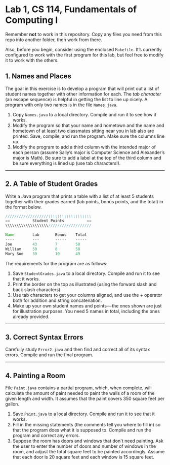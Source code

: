 # Lab 1, CS 114, Fundamentals of Computing I
Remember **not** to work in this repository. Copy any files you need from this repo into another folder, then work from there.

Also, before you begin, consider using the enclosed `Makefile`. It’s currently configured to work with the first program for this lab, but feel free to modify it to work with the others.

## 1. Names and Places
The goal in this exercise is to develop a program that will print out a list of student names together with other information for each. The _tab character_ (an escape sequence) is helpful in getting the list to line up nicely. A program with only two names is in the file `Names.java`.

1. Copy `Names.java` to a local directory. Compile and run it to see how it works.
2. Modify the program so that your name and hometown and the name and hometown of at least two classmates sitting near
you in lab also are printed. Save, compile, and run the program. Make sure the columns line up.
3. Modify the program to add a third column with the intended major of each person (assume Sally’s major is Computer
Science and Alexander’s major is Math). Be sure to add a label at the top of the third column and be sure everything is lined up (use tab characters!).

---

## 2. A Table of Student Grades
Write a Java program that prints a table with a list of at least 5 students together with their grades earned (lab points, bonus points, and the total) in the format below.

```java
///////////////////\\\\\\\\\\\\\\\\\\\
==          Student Points          ==
\\\\\\\\\\\\\\\\\\\///////////////////

Name        Lab       Bonus    Total
----        ---       -----    -----
Joe         43        7        50
William     50        8        58
Mary Sue    39        10       49
```

The requirements for the program are as follows:

1. Save `StudentGrades.java` to a local directory. Compile and run it to see that it works.
2. Print the border on the top as illustrated (using the forward slash and back slash characters).
3. Use tab characters to get your columns aligned, and use the + operator both for addition and string concatenation.
4. Make up your own student names and points — the ones shown are just for illustration purposes. You need 5 names in total, including the ones already provided.

---

## 3. Correct Syntax Errors
Carefully study `Error2.java` and then find and correct all of its syntax errors. Compile and run the final program.

---

## 4. Painting a Room
File `Paint.java` contains a partial program, which, when complete, will calculate the amount of paint needed to paint the walls of a room of the given length and width. It assumes that the paint covers 350 square feet per gallon.

1. Save `Paint.java` to a local directory. Compile and run it to see that it works.
2. Fill in the missing statements (the comments tell you where to fill in) so that the program does what it is supposed to. Compile and run the program and correct any errors.
3. Suppose the room has doors and windows that don't need painting. Ask the user to enter the number of doors and number of windows in the room, and adjust the total square feet to be painted accordingly. Assume that each door is 20 square feet and each window is 15 square feet.
